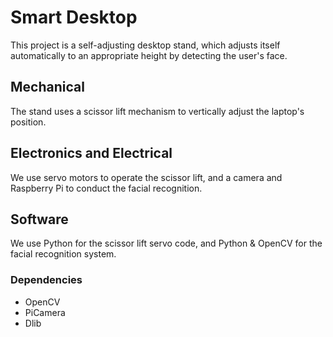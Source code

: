 # Smart Desktop

This project is a self-adjusting desktop stand, which adjusts itself automatically to an appropriate height by detecting the user's face.

## Mechanical
The stand uses a scissor lift mechanism to vertically adjust the laptop's position.

## Electronics and Electrical
We use servo motors to operate the scissor lift, and a camera and Raspberry Pi to conduct the facial recognition.

## Software
We use Python for the scissor lift servo code, and Python & OpenCV for the facial recognition system.

### Dependencies
- OpenCV  
- PiCamera
- Dlib
